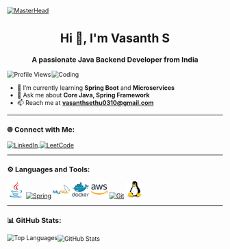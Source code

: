 [![MasterHead](https://blog.talent500.co/wp-content/uploads/2022/05/JavaToolKit_Banner-1200x500.png)](https://your-link.com)

<h1 align="center">Hi 👋, I'm Vasanth S</h1>
<h3 align="center">A passionate Java Backend Developer from India</h3>

<img align="right" alt="Coding" width="400" src="https://cdn.dribbble.com/users/5690231/screenshots/16191500/e1f3413bf5036045713341394f617225.gif">

<p align="left"> 
  <img src="https://komarev.com/ghpvc/?username=vasanth03-s&label=Profile%20views&color=0e75b6&style=flat" alt="Profile Views" />
</p>

- 🌱 I’m currently learning **Spring Boot** and **Microservices**  
- 💬 Ask me about **Core Java, Spring Framework**  
- 📫 Reach me at **vasanthsethu0310@gmail.com**  

---

### 🌐 **Connect with Me:**
<p align="left">
  <a href="https://linkedin.com/in/vasanth-s" target="_blank">
    <img align="center" src="https://raw.githubusercontent.com/rahuldkjain/github-profile-readme-generator/master/src/images/icons/Social/linked-in-alt.svg" alt="LinkedIn" height="30" width="40" />
  </a>
  <a href="https://www.leetcode.com/vasanthsethu0310" target="_blank">
    <img align="center" src="https://raw.githubusercontent.com/rahuldkjain/github-profile-readme-generator/master/src/images/icons/Social/leet-code.svg" alt="LeetCode" height="30" width="40" />
  </a>
</p>

---

### ⚙️ **Languages and Tools:**
<p align="left">
  <a href="https://www.java.com" target="_blank"><img src="https://raw.githubusercontent.com/devicons/devicon/master/icons/java/java-original.svg" alt="Java" width="40" height="40"/></a>
  <a href="https://spring.io/" target="_blank"><img src="https://www.vectorlogo.zone/logos/springio/springio-icon.svg" alt="Spring" width="40" height="40"/></a>
  <a href="https://www.mysql.com/" target="_blank"><img src="https://raw.githubusercontent.com/devicons/devicon/master/icons/mysql/mysql-original-wordmark.svg" alt="MySQL" width="40" height="40"/></a>
  <a href="https://www.docker.com/" target="_blank"><img src="https://raw.githubusercontent.com/devicons/devicon/master/icons/docker/docker-original-wordmark.svg" alt="Docker" width="40" height="40"/></a>
  <a href="https://aws.amazon.com" target="_blank"><img src="https://raw.githubusercontent.com/devicons/devicon/master/icons/amazonwebservices/amazonwebservices-original-wordmark.svg" alt="AWS" width="40" height="40"/></a>
  <a href="https://git-scm.com/" target="_blank"><img src="https://www.vectorlogo.zone/logos/git-scm/git-scm-icon.svg" alt="Git" width="40" height="40"/></a>
  <a href="https://www.linux.org/" target="_blank"><img src="https://raw.githubusercontent.com/devicons/devicon/master/icons/linux/linux-original.svg" alt="Linux" width="40" height="40"/></a>
</p>

---

### 📊 **GitHub Stats:**
<p>
  <img align="left" src="https://github-readme-stats.vercel.app/api/top-langs?username=vasanth03-s&show_icons=true&locale=en&layout=compact" alt="Top Languages" />
</p>

<p>
  <img align="center" src="https://github-readme-stats.vercel.app/api?username=vasanth03-s&show_icons=true&locale=en" alt="GitHub Stats" />
</p>


